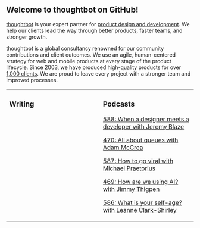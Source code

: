 ## Welcome to thoughtbot on GitHub!

[thoughtbot][1] is your expert partner for [product design and development][2].
We help our clients lead the way through better products, faster teams, and stronger growth.

thoughtbot is a global consultancy renowned for our community contributions and
client outcomes. We use an agile, human-centered strategy for web and mobile
products at every stage of the product lifecycle. Since 2003, we have produced
high-quality products for over [1,000 clients][3]. We are proud to leave every
project with a stronger team and improved processes.

<table><tr><td valign="top" width="50%">

### Writing

<!-- blog starts -->

<!-- blog ends -->
</td><td valign="top" width="50%">

### Podcasts

<!-- podcasts starts -->
[588: When a designer meets a developer with Jeremy Blaze](https://podcast.thoughtbot.com/588)

[470: All about queues with Adam McCrea](https://bikeshed.thoughtbot.com/470)

[587: How to go viral with Michael Praetorius](https://podcast.thoughtbot.com/587)

[469: How are we using AI? with Jimmy Thigpen](https://bikeshed.thoughtbot.com/469)

[586: What is your self-age? with Leanne Clark-Shirley](https://podcast.thoughtbot.com/586)

<!-- podcasts ends -->
</td></tr></table>

[1]: https://thoughtbot.com
[2]: https://thoughtbot.com/services
[3]: https://thoughtbot.com/case-studies
